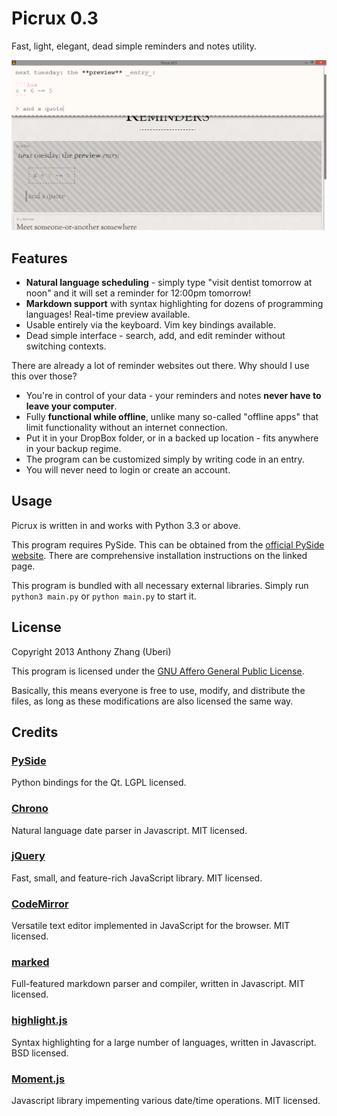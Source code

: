 Picrux 0.3
==========
Fast, light, elegant, dead simple reminders and notes utility.

![Screenshot](Screenshot.png)

Features
--------

* **Natural language scheduling** - simply type "visit dentist tomorrow at noon" and it will set a reminder for 12:00pm tomorrow!
* **Markdown support** with syntax highlighting for dozens of programming languages! Real-time preview available.
* Usable entirely via the keyboard. Vim key bindings available.
* Dead simple interface - search, add, and edit reminder without switching contexts.

There are already a lot of reminder websites out there. Why should I use this over those?

* You're in control of your data - your reminders and notes **never have to leave your computer**.
* Fully **functional while offline**, unlike many so-called "offline apps" that limit functionality without an internet connection.
* Put it in your DropBox folder, or in a backed up location - fits anywhere in your backup regime.
* The program can be customized simply by writing code in an entry.
* You will never need to login or create an account.

Usage
-----

Picrux is written in and works with Python 3.3 or above.

This program requires PySide. This can be obtained from the [official PySide website](http://qt-project.org/wiki/Get-PySide). There are comprehensive installation instructions on the linked page.

This program is bundled with all necessary external libraries. Simply run `python3 main.py` or `python main.py` to start it.

License
-------
Copyright 2013 Anthony Zhang (Uberi)

This program is licensed under the [GNU Affero General Public License](http://www.gnu.org/licenses/agpl-3.0.html).

Basically, this means everyone is free to use, modify, and distribute the files, as long as these modifications are also licensed the same way.

Credits
-------

### [PySide](http://qt-project.org/wiki/PySide)
Python bindings for the Qt. LGPL licensed.

### [Chrono](https://github.com/wanasit/chrono)
Natural language date parser in Javascript. MIT licensed.

### [jQuery](http://jquery.com/)
Fast, small, and feature-rich JavaScript library. MIT licensed.

### [CodeMirror](http://codemirror.net/)
Versatile text editor implemented in JavaScript for the browser. MIT licensed.

### [marked](https://github.com/chjj/marked)
Full-featured markdown parser and compiler, written in Javascript. MIT licensed.

### [highlight.js](http://highlightjs.org/)
Syntax highlighting for a large number of languages, written in Javascript. BSD licensed.

### [Moment.js](http://momentjs.com/)
Javascript library impementing various date/time operations. MIT licensed.